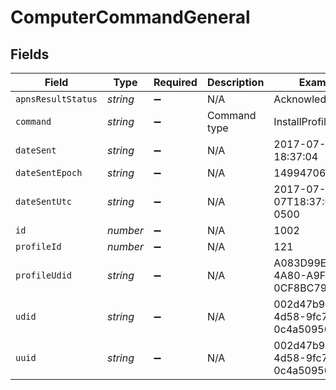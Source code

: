 # ComputerCommandGeneral


## Fields

| Field                                | Type                                 | Required                             | Description                          | Example                              |
| ------------------------------------ | ------------------------------------ | ------------------------------------ | ------------------------------------ | ------------------------------------ |
| `apnsResultStatus`                   | *string*                             | :heavy_minus_sign:                   | N/A                                  | Acknowledged                         |
| `command`                            | *string*                             | :heavy_minus_sign:                   | Command type                         | InstallProfile                       |
| `dateSent`                           | *string*                             | :heavy_minus_sign:                   | N/A                                  | 2017-07-07 18:37:04                  |
| `dateSentEpoch`                      | *string*                             | :heavy_minus_sign:                   | N/A                                  | 1499470624555                        |
| `dateSentUtc`                        | *string*                             | :heavy_minus_sign:                   | N/A                                  | 2017-07-07T18:37:04.555-0500         |
| `id`                                 | *number*                             | :heavy_minus_sign:                   | N/A                                  | 1002                                 |
| `profileId`                          | *number*                             | :heavy_minus_sign:                   | N/A                                  | 121                                  |
| `profileUdid`                        | *string*                             | :heavy_minus_sign:                   | N/A                                  | A083D99E-5FD0-4A80-A9F4-0CF8BC790C74 |
| `udid`                               | *string*                             | :heavy_minus_sign:                   | N/A                                  | 002d47b9-ad68-4d58-9fc7-0c4a50950020 |
| `uuid`                               | *string*                             | :heavy_minus_sign:                   | N/A                                  | 002d47b9-ad68-4d58-9fc7-0c4a50950020 |